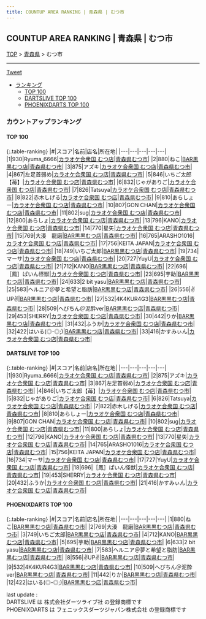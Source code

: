 ```yaml
---
title: COUNTUP AREA RANKING | 青森県 | むつ市
---
```

## COUNTUP AREA RANKING | 青森県 | むつ市

[TOP](/darts/rank/) > [青森県](/darts/rank/青森県/) > むつ市

___

<a href="https://twitter.com/share?ref_src=twsrc%5Etfw" data-text="COUNTUP AREA RANKING | 青森県むつ市" class="twitter-share-button" data-hashtags="DARTSLIVE,PHOENIXDARTS,darts,ダーツ" data-show-count="false">Tweet</a>

* [ランキング](#カウントアップランキング)
    * [TOP 100](#top-100)
    * [DARTSLIVE TOP 100](#dartslive-top-100)
    * [PHOENIXDARTS TOP 100](#phoenixdarts-top-100)

### カウントアップランキング

#### TOP 100



{:.table-ranking}
|#|スコア|名前|店名|所在地|
|---|---|---|---|---|
|1|930|<span class="rank-name-dl">Ryuma_6666</span>|<a href="https://search.dartslive.com/jp/shop/daddf023671981fe25d56fb0e5c39bac">カラオケ合衆国 むつ店</a>|<a href="/darts/rank/青森県/むつ市">青森県むつ市</a>|
|2|880|<span class="rank-name-pd">ねこ</span>|<a href="https://vs.phoenixdarts.com/jp/shop/shopDetailInfo/s_82306?s_seq=82306">BAR黒黒むつ店</a>|<a href="/darts/rank/青森県/むつ市">青森県むつ市</a>|
|3|875|<span class="rank-name-dl">アズキ</span>|<a href="https://search.dartslive.com/jp/shop/daddf023671981fe25d56fb0e5c39bac">カラオケ合衆国 むつ店</a>|<a href="/darts/rank/青森県/むつ市">青森県むつ市</a>|
|4|867|<span class="rank-name-dl">左足首弱め</span>|<a href="https://search.dartslive.com/jp/shop/daddf023671981fe25d56fb0e5c39bac">カラオケ合衆国 むつ店</a>|<a href="/darts/rank/青森県/むつ市">青森県むつ市</a>|
|5|846|<span class="rank-name-dl">いちご太郎【苺】</span>|<a href="https://search.dartslive.com/jp/shop/daddf023671981fe25d56fb0e5c39bac">カラオケ合衆国 むつ店</a>|<a href="/darts/rank/青森県/むつ市">青森県むつ市</a>|
|6|832|<span class="rank-name-dl">じゃがありご</span>|<a href="https://search.dartslive.com/jp/shop/daddf023671981fe25d56fb0e5c39bac">カラオケ合衆国 むつ店</a>|<a href="/darts/rank/青森県/むつ市">青森県むつ市</a>|
|7|826|<span class="rank-name-dl">Tatsuya</span>|<a href="https://search.dartslive.com/jp/shop/daddf023671981fe25d56fb0e5c39bac">カラオケ合衆国 むつ店</a>|<a href="/darts/rank/青森県/むつ市">青森県むつ市</a>|
|8|822|<span class="rank-name-dl">赤木しげる</span>|<a href="https://search.dartslive.com/jp/shop/daddf023671981fe25d56fb0e5c39bac">カラオケ合衆国 むつ店</a>|<a href="/darts/rank/青森県/むつ市">青森県むつ市</a>|
|9|810|<span class="rank-name-dl">あらしょー</span>|<a href="https://search.dartslive.com/jp/shop/daddf023671981fe25d56fb0e5c39bac">カラオケ合衆国 むつ店</a>|<a href="/darts/rank/青森県/むつ市">青森県むつ市</a>|
|10|807|<span class="rank-name-dl">GON CHAN</span>|<a href="https://search.dartslive.com/jp/shop/daddf023671981fe25d56fb0e5c39bac">カラオケ合衆国 むつ店</a>|<a href="/darts/rank/青森県/むつ市">青森県むつ市</a>|
|11|802|<span class="rank-name-dl">sug</span>|<a href="https://search.dartslive.com/jp/shop/daddf023671981fe25d56fb0e5c39bac">カラオケ合衆国 むつ店</a>|<a href="/darts/rank/青森県/むつ市">青森県むつ市</a>|
|12|800|<span class="rank-name-dl">あらしょ</span>|<a href="https://search.dartslive.com/jp/shop/daddf023671981fe25d56fb0e5c39bac">カラオケ合衆国 むつ店</a>|<a href="/darts/rank/青森県/むつ市">青森県むつ市</a>|
|13|796|<span class="rank-name-dl">KANO</span>|<a href="https://search.dartslive.com/jp/shop/daddf023671981fe25d56fb0e5c39bac">カラオケ合衆国 むつ店</a>|<a href="/darts/rank/青森県/むつ市">青森県むつ市</a>|
|14|770|<span class="rank-name-dl">星矢</span>|<a href="https://search.dartslive.com/jp/shop/daddf023671981fe25d56fb0e5c39bac">カラオケ合衆国 むつ店</a>|<a href="/darts/rank/青森県/むつ市">青森県むつ市</a>|
|15|769|<span class="rank-name-pd">大湊　龍磨</span>|<a href="https://vs.phoenixdarts.com/jp/shop/shopDetailInfo/s_82306?s_seq=82306">BAR黒黒むつ店</a>|<a href="/darts/rank/青森県/むつ市">青森県むつ市</a>|
|16|765|<span class="rank-name-dl">ARASHO1016</span>|<a href="https://search.dartslive.com/jp/shop/daddf023671981fe25d56fb0e5c39bac">カラオケ合衆国 むつ店</a>|<a href="/darts/rank/青森県/むつ市">青森県むつ市</a>|
|17|756|<span class="rank-name-dl">KEITA JAPAN</span>|<a href="https://search.dartslive.com/jp/shop/daddf023671981fe25d56fb0e5c39bac">カラオケ合衆国 むつ店</a>|<a href="/darts/rank/青森県/むつ市">青森県むつ市</a>|
|18|749|<span class="rank-name-pd">いちご太郎</span>|<a href="https://vs.phoenixdarts.com/jp/shop/shopDetailInfo/s_82306?s_seq=82306">BAR黒黒むつ店</a>|<a href="/darts/rank/青森県/むつ市">青森県むつ市</a>|
|19|734|<span class="rank-name-dl">マーサ</span>|<a href="https://search.dartslive.com/jp/shop/daddf023671981fe25d56fb0e5c39bac">カラオケ合衆国 むつ店</a>|<a href="/darts/rank/青森県/むつ市">青森県むつ市</a>|
|20|727|<span class="rank-name-dl">YuyU</span>|<a href="https://search.dartslive.com/jp/shop/daddf023671981fe25d56fb0e5c39bac">カラオケ合衆国 むつ店</a>|<a href="/darts/rank/青森県/むつ市">青森県むつ市</a>|
|21|712|<span class="rank-name-pd">KANO</span>|<a href="https://vs.phoenixdarts.com/jp/shop/shopDetailInfo/s_82306?s_seq=82306">BAR黒黒むつ店</a>|<a href="/darts/rank/青森県/むつ市">青森県むつ市</a>|
|22|696|<span class="rank-name-dl">［鳳］ぱいん怪獣</span>|<a href="https://search.dartslive.com/jp/shop/daddf023671981fe25d56fb0e5c39bac">カラオケ合衆国 むつ店</a>|<a href="/darts/rank/青森県/むつ市">青森県むつ市</a>|
|23|695|<span class="rank-name-pd">芋助</span>|<a href="https://vs.phoenixdarts.com/jp/shop/shopDetailInfo/s_82306?s_seq=82306">BAR黒黒むつ店</a>|<a href="/darts/rank/青森県/むつ市">青森県むつ市</a>|
|24|633|<span class="rank-name-pd">2 bit yasu</span>|<a href="https://vs.phoenixdarts.com/jp/shop/shopDetailInfo/s_82306?s_seq=82306">BAR黒黒むつ店</a>|<a href="/darts/rank/青森県/むつ市">青森県むつ市</a>|
|25|583|<span class="rank-name-pd">ヘルニア＠夢と希望と脂肪</span>|<a href="https://vs.phoenixdarts.com/jp/shop/shopDetailInfo/s_82306?s_seq=82306">BAR黒黒むつ店</a>|<a href="/darts/rank/青森県/むつ市">青森県むつ市</a>|
|26|556|<span class="rank-name-pd">✌️UP✌️</span>|<a href="https://vs.phoenixdarts.com/jp/shop/shopDetailInfo/s_82306?s_seq=82306">BAR黒黒むつ店</a>|<a href="/darts/rank/青森県/むつ市">青森県むつ市</a>|
|27|532|<span class="rank-name-pd">4K4KUR4G3</span>|<a href="https://vs.phoenixdarts.com/jp/shop/shopDetailInfo/s_82306?s_seq=82306">BAR黒黒むつ店</a>|<a href="/darts/rank/青森県/むつ市">青森県むつ市</a>|
|28|509|<span class="rank-name-pd">へびちん＠泥酔ver</span>|<a href="https://vs.phoenixdarts.com/jp/shop/shopDetailInfo/s_82306?s_seq=82306">BAR黒黒むつ店</a>|<a href="/darts/rank/青森県/むつ市">青森県むつ市</a>|
|29|453|<span class="rank-name-dl">SHERRY</span>|<a href="https://search.dartslive.com/jp/shop/daddf023671981fe25d56fb0e5c39bac">カラオケ合衆国 むつ店</a>|<a href="/darts/rank/青森県/むつ市">青森県むつ市</a>|
|30|442|<span class="rank-name-pd">りか</span>|<a href="https://vs.phoenixdarts.com/jp/shop/shopDetailInfo/s_82306?s_seq=82306">BAR黒黒むつ店</a>|<a href="/darts/rank/青森県/むつ市">青森県むつ市</a>|
|31|432|<span class="rank-name-dl">ふうか</span>|<a href="https://search.dartslive.com/jp/shop/daddf023671981fe25d56fb0e5c39bac">カラオケ合衆国 むつ店</a>|<a href="/darts/rank/青森県/むつ市">青森県むつ市</a>|
|32|422|<span class="rank-name-pd">はいる(◎-◎;)</span>|<a href="https://vs.phoenixdarts.com/jp/shop/shopDetailInfo/s_82306?s_seq=82306">BAR黒黒むつ店</a>|<a href="/darts/rank/青森県/むつ市">青森県むつ市</a>|
|33|416|<span class="rank-name-dl">かすみぃん</span>|<a href="https://search.dartslive.com/jp/shop/daddf023671981fe25d56fb0e5c39bac">カラオケ合衆国 むつ店</a>|<a href="/darts/rank/青森県/むつ市">青森県むつ市</a>|


#### DARTSLIVE TOP 100



{:.table-ranking}
|#|スコア|名前|店名|所在地|
|---|---|---|---|---|
|1|930|<span class="rank-name-dl">Ryuma_6666</span>|<a href="https://search.dartslive.com/jp/shop/daddf023671981fe25d56fb0e5c39bac">カラオケ合衆国 むつ店</a>|<a href="/darts/rank/青森県/むつ市">青森県むつ市</a>|
|2|875|<span class="rank-name-dl">アズキ</span>|<a href="https://search.dartslive.com/jp/shop/daddf023671981fe25d56fb0e5c39bac">カラオケ合衆国 むつ店</a>|<a href="/darts/rank/青森県/むつ市">青森県むつ市</a>|
|3|867|<span class="rank-name-dl">左足首弱め</span>|<a href="https://search.dartslive.com/jp/shop/daddf023671981fe25d56fb0e5c39bac">カラオケ合衆国 むつ店</a>|<a href="/darts/rank/青森県/むつ市">青森県むつ市</a>|
|4|846|<span class="rank-name-dl">いちご太郎【苺】</span>|<a href="https://search.dartslive.com/jp/shop/daddf023671981fe25d56fb0e5c39bac">カラオケ合衆国 むつ店</a>|<a href="/darts/rank/青森県/むつ市">青森県むつ市</a>|
|5|832|<span class="rank-name-dl">じゃがありご</span>|<a href="https://search.dartslive.com/jp/shop/daddf023671981fe25d56fb0e5c39bac">カラオケ合衆国 むつ店</a>|<a href="/darts/rank/青森県/むつ市">青森県むつ市</a>|
|6|826|<span class="rank-name-dl">Tatsuya</span>|<a href="https://search.dartslive.com/jp/shop/daddf023671981fe25d56fb0e5c39bac">カラオケ合衆国 むつ店</a>|<a href="/darts/rank/青森県/むつ市">青森県むつ市</a>|
|7|822|<span class="rank-name-dl">赤木しげる</span>|<a href="https://search.dartslive.com/jp/shop/daddf023671981fe25d56fb0e5c39bac">カラオケ合衆国 むつ店</a>|<a href="/darts/rank/青森県/むつ市">青森県むつ市</a>|
|8|810|<span class="rank-name-dl">あらしょー</span>|<a href="https://search.dartslive.com/jp/shop/daddf023671981fe25d56fb0e5c39bac">カラオケ合衆国 むつ店</a>|<a href="/darts/rank/青森県/むつ市">青森県むつ市</a>|
|9|807|<span class="rank-name-dl">GON CHAN</span>|<a href="https://search.dartslive.com/jp/shop/daddf023671981fe25d56fb0e5c39bac">カラオケ合衆国 むつ店</a>|<a href="/darts/rank/青森県/むつ市">青森県むつ市</a>|
|10|802|<span class="rank-name-dl">sug</span>|<a href="https://search.dartslive.com/jp/shop/daddf023671981fe25d56fb0e5c39bac">カラオケ合衆国 むつ店</a>|<a href="/darts/rank/青森県/むつ市">青森県むつ市</a>|
|11|800|<span class="rank-name-dl">あらしょ</span>|<a href="https://search.dartslive.com/jp/shop/daddf023671981fe25d56fb0e5c39bac">カラオケ合衆国 むつ店</a>|<a href="/darts/rank/青森県/むつ市">青森県むつ市</a>|
|12|796|<span class="rank-name-dl">KANO</span>|<a href="https://search.dartslive.com/jp/shop/daddf023671981fe25d56fb0e5c39bac">カラオケ合衆国 むつ店</a>|<a href="/darts/rank/青森県/むつ市">青森県むつ市</a>|
|13|770|<span class="rank-name-dl">星矢</span>|<a href="https://search.dartslive.com/jp/shop/daddf023671981fe25d56fb0e5c39bac">カラオケ合衆国 むつ店</a>|<a href="/darts/rank/青森県/むつ市">青森県むつ市</a>|
|14|765|<span class="rank-name-dl">ARASHO1016</span>|<a href="https://search.dartslive.com/jp/shop/daddf023671981fe25d56fb0e5c39bac">カラオケ合衆国 むつ店</a>|<a href="/darts/rank/青森県/むつ市">青森県むつ市</a>|
|15|756|<span class="rank-name-dl">KEITA JAPAN</span>|<a href="https://search.dartslive.com/jp/shop/daddf023671981fe25d56fb0e5c39bac">カラオケ合衆国 むつ店</a>|<a href="/darts/rank/青森県/むつ市">青森県むつ市</a>|
|16|734|<span class="rank-name-dl">マーサ</span>|<a href="https://search.dartslive.com/jp/shop/daddf023671981fe25d56fb0e5c39bac">カラオケ合衆国 むつ店</a>|<a href="/darts/rank/青森県/むつ市">青森県むつ市</a>|
|17|727|<span class="rank-name-dl">YuyU</span>|<a href="https://search.dartslive.com/jp/shop/daddf023671981fe25d56fb0e5c39bac">カラオケ合衆国 むつ店</a>|<a href="/darts/rank/青森県/むつ市">青森県むつ市</a>|
|18|696|<span class="rank-name-dl">［鳳］ぱいん怪獣</span>|<a href="https://search.dartslive.com/jp/shop/daddf023671981fe25d56fb0e5c39bac">カラオケ合衆国 むつ店</a>|<a href="/darts/rank/青森県/むつ市">青森県むつ市</a>|
|19|453|<span class="rank-name-dl">SHERRY</span>|<a href="https://search.dartslive.com/jp/shop/daddf023671981fe25d56fb0e5c39bac">カラオケ合衆国 むつ店</a>|<a href="/darts/rank/青森県/むつ市">青森県むつ市</a>|
|20|432|<span class="rank-name-dl">ふうか</span>|<a href="https://search.dartslive.com/jp/shop/daddf023671981fe25d56fb0e5c39bac">カラオケ合衆国 むつ店</a>|<a href="/darts/rank/青森県/むつ市">青森県むつ市</a>|
|21|416|<span class="rank-name-dl">かすみぃん</span>|<a href="https://search.dartslive.com/jp/shop/daddf023671981fe25d56fb0e5c39bac">カラオケ合衆国 むつ店</a>|<a href="/darts/rank/青森県/むつ市">青森県むつ市</a>|


#### PHOENIXDARTS TOP 100



{:.table-ranking}
|#|スコア|名前|店名|所在地|
|---|---|---|---|---|
|1|880|<span class="rank-name-pd">ねこ</span>|<a href="https://vs.phoenixdarts.com/jp/shop/shopDetailInfo/s_82306?s_seq=82306">BAR黒黒むつ店</a>|<a href="/darts/rank/青森県/むつ市">青森県むつ市</a>|
|2|769|<span class="rank-name-pd">大湊　龍磨</span>|<a href="https://vs.phoenixdarts.com/jp/shop/shopDetailInfo/s_82306?s_seq=82306">BAR黒黒むつ店</a>|<a href="/darts/rank/青森県/むつ市">青森県むつ市</a>|
|3|749|<span class="rank-name-pd">いちご太郎</span>|<a href="https://vs.phoenixdarts.com/jp/shop/shopDetailInfo/s_82306?s_seq=82306">BAR黒黒むつ店</a>|<a href="/darts/rank/青森県/むつ市">青森県むつ市</a>|
|4|712|<span class="rank-name-pd">KANO</span>|<a href="https://vs.phoenixdarts.com/jp/shop/shopDetailInfo/s_82306?s_seq=82306">BAR黒黒むつ店</a>|<a href="/darts/rank/青森県/むつ市">青森県むつ市</a>|
|5|695|<span class="rank-name-pd">芋助</span>|<a href="https://vs.phoenixdarts.com/jp/shop/shopDetailInfo/s_82306?s_seq=82306">BAR黒黒むつ店</a>|<a href="/darts/rank/青森県/むつ市">青森県むつ市</a>|
|6|633|<span class="rank-name-pd">2 bit yasu</span>|<a href="https://vs.phoenixdarts.com/jp/shop/shopDetailInfo/s_82306?s_seq=82306">BAR黒黒むつ店</a>|<a href="/darts/rank/青森県/むつ市">青森県むつ市</a>|
|7|583|<span class="rank-name-pd">ヘルニア＠夢と希望と脂肪</span>|<a href="https://vs.phoenixdarts.com/jp/shop/shopDetailInfo/s_82306?s_seq=82306">BAR黒黒むつ店</a>|<a href="/darts/rank/青森県/むつ市">青森県むつ市</a>|
|8|556|<span class="rank-name-pd">✌️UP✌️</span>|<a href="https://vs.phoenixdarts.com/jp/shop/shopDetailInfo/s_82306?s_seq=82306">BAR黒黒むつ店</a>|<a href="/darts/rank/青森県/むつ市">青森県むつ市</a>|
|9|532|<span class="rank-name-pd">4K4KUR4G3</span>|<a href="https://vs.phoenixdarts.com/jp/shop/shopDetailInfo/s_82306?s_seq=82306">BAR黒黒むつ店</a>|<a href="/darts/rank/青森県/むつ市">青森県むつ市</a>|
|10|509|<span class="rank-name-pd">へびちん＠泥酔ver</span>|<a href="https://vs.phoenixdarts.com/jp/shop/shopDetailInfo/s_82306?s_seq=82306">BAR黒黒むつ店</a>|<a href="/darts/rank/青森県/むつ市">青森県むつ市</a>|
|11|442|<span class="rank-name-pd">りか</span>|<a href="https://vs.phoenixdarts.com/jp/shop/shopDetailInfo/s_82306?s_seq=82306">BAR黒黒むつ店</a>|<a href="/darts/rank/青森県/むつ市">青森県むつ市</a>|
|12|422|<span class="rank-name-pd">はいる(◎-◎;)</span>|<a href="https://vs.phoenixdarts.com/jp/shop/shopDetailInfo/s_82306?s_seq=82306">BAR黒黒むつ店</a>|<a href="/darts/rank/青森県/むつ市">青森県むつ市</a>|


<div class="footer border-top border-gray-light mt-5 pt-3 text-right text-gray">
    last update : <span style="font-weight: italic" id="foot_last_modified"></span><br />
    DARTSLIVE は 株式会社ダーツライブ社 の登録商標です<br />
    PHOENIXDARTS は フェニックスダーツジャパン株式会社 の登録商標です<br />
</div>

<script src="https://cdnjs.cloudflare.com/ajax/libs/jquery.tablesorter/2.31.3/js/jquery.tablesorter.min.js" integrity="sha512-qzgd5cYSZcosqpzpn7zF2ZId8f/8CHmFKZ8j7mU4OUXTNRd5g+ZHBPsgKEwoqxCtdQvExE5LprwwPAgoicguNg==" crossorigin="anonymous" referrerpolicy="no-referrer"></script>
<link rel="stylesheet" href="https://cdnjs.cloudflare.com/ajax/libs/jquery.tablesorter/2.31.3/css/theme.default.min.css" integrity="sha512-wghhOJkjQX0Lh3NSWvNKeZ0ZpNn+SPVXX1Qyc9OCaogADktxrBiBdKGDoqVUOyhStvMBmJQ8ZdMHiR3wuEq8+w==" crossorigin="anonymous" referrerpolicy="no-referrer" />
<script>
$(function() {
    $(".table-ranking").tablesorter({sortList:[[0, 0]]});
    $("#foot_last_modified").text(formatDate(new Date(document.lastModified), 'yyyy-MM-dd HH:mm:ss'));
});
</script>

<script async src="https://platform.twitter.com/widgets.js" charset="utf-8"></script>